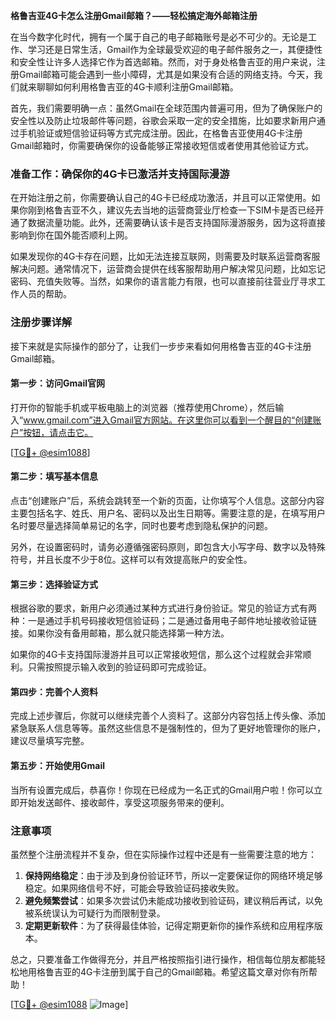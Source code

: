 **格鲁吉亚4G卡怎么注册Gmail邮箱？——轻松搞定海外邮箱注册**

在当今数字化时代，拥有一个属于自己的电子邮箱账号是必不可少的。无论是工作、学习还是日常生活，Gmail作为全球最受欢迎的电子邮件服务之一，其便捷性和安全性让许多人选择它作为首选邮箱。然而，对于身处格鲁吉亚的用户来说，注册Gmail邮箱可能会遇到一些小障碍，尤其是如果没有合适的网络支持。今天，我们就来聊聊如何利用格鲁吉亚的4G卡顺利注册Gmail邮箱。

首先，我们需要明确一点：虽然Gmail在全球范围内普遍可用，但为了确保账户的安全性以及防止垃圾邮件等问题，谷歌会采取一定的安全措施，比如要求新用户通过手机验证或短信验证码等方式完成注册。因此，在格鲁吉亚使用4G卡注册Gmail邮箱时，你需要确保你的设备能够正常接收短信或者使用其他验证方式。

### 准备工作：确保你的4G卡已激活并支持国际漫游

在开始注册之前，你需要确认自己的4G卡已经成功激活，并且可以正常使用。如果你刚到格鲁吉亚不久，建议先去当地的运营商营业厅检查一下SIM卡是否已经开通了数据流量功能。此外，还需要确认该卡是否支持国际漫游服务，因为这将直接影响到你在国外能否顺利上网。

如果发现你的4G卡存在问题，比如无法连接互联网，则需要及时联系运营商客服解决问题。通常情况下，运营商会提供在线客服帮助用户解决常见问题，比如忘记密码、充值失败等。当然，如果你的语言能力有限，也可以直接前往营业厅寻求工作人员的帮助。

### 注册步骤详解

接下来就是实际操作的部分了，让我们一步步来看如何用格鲁吉亚的4G卡注册Gmail邮箱。

#### 第一步：访问Gmail官网

打开你的智能手机或平板电脑上的浏览器（推荐使用Chrome），然后输入“www.gmail.com”进入Gmail官方网站。在这里你可以看到一个醒目的“创建账户”按钮，请点击它。

[[TG💪+ @esim1088](https://t.me/s/esim1088)]

#### 第二步：填写基本信息

点击“创建账户”后，系统会跳转至一个新的页面，让你填写个人信息。这部分内容主要包括名字、姓氏、用户名、密码以及出生日期等。需要注意的是，在填写用户名时要尽量选择简单易记的名字，同时也要考虑到隐私保护的问题。

另外，在设置密码时，请务必遵循强密码原则，即包含大小写字母、数字以及特殊符号，并且长度不少于8位。这样可以有效提高账户的安全性。

#### 第三步：选择验证方式

根据谷歌的要求，新用户必须通过某种方式进行身份验证。常见的验证方式有两种：一是通过手机号码接收短信验证码；二是通过备用电子邮件地址接收验证链接。如果你没有备用邮箱，那么就只能选择第一种方法。

如果你的4G卡支持国际漫游并且可以正常接收短信，那么这个过程就会非常顺利。只需按照提示输入收到的验证码即可完成验证。

#### 第四步：完善个人资料

完成上述步骤后，你就可以继续完善个人资料了。这部分内容包括上传头像、添加紧急联系人信息等等。虽然这些信息不是强制性的，但为了更好地管理你的账户，建议尽量填写完整。

#### 第五步：开始使用Gmail

当所有设置完成后，恭喜你！你现在已经成为一名正式的Gmail用户啦！你可以立即开始发送邮件、接收邮件，享受这项服务带来的便利。

### 注意事项

虽然整个注册流程并不复杂，但在实际操作过程中还是有一些需要注意的地方：

1. **保持网络稳定**：由于涉及到身份验证环节，所以一定要保证你的网络环境足够稳定。如果网络信号不好，可能会导致验证码接收失败。
2. **避免频繁尝试**：如果多次尝试仍未能成功接收到验证码，建议稍后再试，以免被系统误认为可疑行为而限制登录。
3. **定期更新软件**：为了获得最佳体验，记得定期更新你的操作系统和应用程序版本。

总之，只要准备工作做得充分，并且严格按照指引进行操作，相信每位朋友都能轻松地用格鲁吉亚的4G卡注册到属于自己的Gmail邮箱。希望这篇文章对你有所帮助！

[[TG💪+ @esim1088](https://t.me/s/esim1088) ![Image](https://i.postimg.cc/4NQfJmqS/Snipaste-2025-05-13-00-14-12.png)]